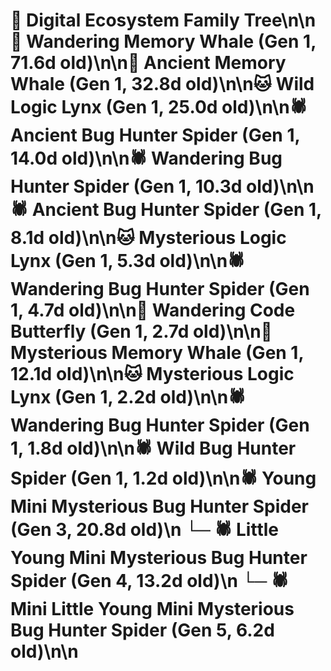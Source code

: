 # 🌳 Digital Ecosystem Family Tree\n\n🐋 Wandering Memory Whale (Gen 1, 71.6d old)\n\n🐋 Ancient Memory Whale (Gen 1, 32.8d old)\n\n🐱 Wild Logic Lynx (Gen 1, 25.0d old)\n\n🕷️ Ancient Bug Hunter Spider (Gen 1, 14.0d old)\n\n🕷️ Wandering Bug Hunter Spider (Gen 1, 10.3d old)\n\n🕷️ Ancient Bug Hunter Spider (Gen 1, 8.1d old)\n\n🐱 Mysterious Logic Lynx (Gen 1, 5.3d old)\n\n🕷️ Wandering Bug Hunter Spider (Gen 1, 4.7d old)\n\n🦋 Wandering Code Butterfly (Gen 1, 2.7d old)\n\n🐋 Mysterious Memory Whale (Gen 1, 12.1d old)\n\n🐱 Mysterious Logic Lynx (Gen 1, 2.2d old)\n\n🕷️ Wandering Bug Hunter Spider (Gen 1, 1.8d old)\n\n🕷️ Wild Bug Hunter Spider (Gen 1, 1.2d old)\n\n🕷️ Young Mini Mysterious Bug Hunter Spider (Gen 3, 20.8d old)\n  └─ 🕷️ Little Young Mini Mysterious Bug Hunter Spider (Gen 4, 13.2d old)\n    └─ 🕷️ Mini Little Young Mini Mysterious Bug Hunter Spider (Gen 5, 6.2d old)\n\n